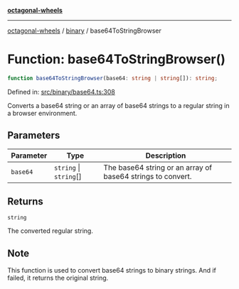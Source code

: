 [**octagonal-wheels**](../../README.md)

***

[octagonal-wheels](../../modules.md) / [binary](../README.md) / base64ToStringBrowser

# Function: base64ToStringBrowser()

```ts
function base64ToStringBrowser(base64: string | string[]): string;
```

Defined in: [src/binary/base64.ts:308](https://github.com/vrtmrz/octagonal-wheels/blob/main/src/binary/base64.ts#L308)

Converts a base64 string or an array of base64 strings to a regular string in a browser environment.

## Parameters

| Parameter | Type | Description |
| ------ | ------ | ------ |
| `base64` | `string` \| `string`[] | The base64 string or an array of base64 strings to convert. |

## Returns

`string`

The converted regular string.

## Note

This function is used to convert base64 strings to binary strings. And if failed, it returns the original string.
